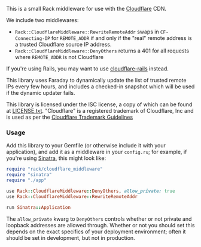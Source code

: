 This is a small Rack middleware for use with the [Cloudflare](https://www.cloudflare.com/) CDN.

We include two middlewares:

 * `Rack::CloudflareMiddleware::RewriteRemoteAddr` swaps in `CF-Connecting-IP` for `REMOTE_ADDR` if and only if the "real" remote address is a trusted Cloudflare source IP address.
 * `Rack::CloudflareMiddleware::DenyOthers` returns a 401 for all requests where `REMOTE_ADDR` is not Cloudflare

If you're using Rails, you may want to use [cloudflare-rails](https://github.com/modosc/cloudflare-rails) instead.

This library uses Faraday to dynamically update the list of trusted remote IPs every few hours, and includes a checked-in snapshot which will be used if the dynamic updater fails.

This library is licensed under the ISC license, a copy of which can be found at [LICENSE.txt](LICENSE.txt). "Cloudflare" is a registered trademark of Cloudflare, Inc and is used as per the [Cloudflare Trademark Guidelines](https://www.cloudflare.com/trademark/)

### Usage

Add this library to your Gemfile (or otherwise include it with your application), and add it as a middleware in your `config.ru`; for example, if you're using [Sinatra](), this might look like:

```ruby
require "rack/cloudflare_middleware"
require "sinatra"
require "./app"

use Rack::CloudflareMiddleware::DenyOthers, allow_private: true
use Rack::CloudflareMiddleware::RewriteRemoteAddr

run Sinatra::Application
```

The `allow_private` kwarg to `DenyOthers` controls whether or not private and loopback addresses are allowed through. Whether or not you should set this depends on the exact specifics of your deployment environment; often it should be set in development, but not in production.
